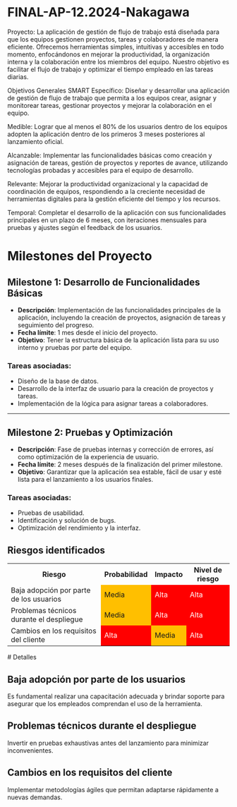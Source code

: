 # FINAL-AP-12.2024-Nakagawa

Proyecto: La aplicación de gestión de flujo de trabajo está diseñada para que los equipos gestionen proyectos, tareas y colaboradores de manera eficiente. Ofrecemos herramientas simples, intuitivas y accesibles en todo momento, enfocándonos en mejorar la productividad, la organización interna y la colaboración entre los miembros del equipo. Nuestro objetivo es facilitar el flujo de trabajo y optimizar el tiempo empleado en las tareas diarias.

Objetivos Generales SMART
Específico: Diseñar y desarrollar una aplicación de gestión de flujo de trabajo que permita a los equipos crear, asignar y monitorear tareas, gestionar proyectos y mejorar la colaboración en el equipo.

Medible: Lograr que al menos el 80% de los usuarios dentro de los equipos adopten la aplicación dentro de los primeros 3 meses posteriores al lanzamiento oficial.

Alcanzable: Implementar las funcionalidades básicas como creación y asignación de tareas, gestión de proyectos y reportes de avance, utilizando tecnologías probadas y accesibles para el equipo de desarrollo.

Relevante: Mejorar la productividad organizacional y la capacidad de coordinación de equipos, respondiendo a la creciente necesidad de herramientas digitales para la gestión eficiente del tiempo y los recursos.

Temporal: Completar el desarrollo de la aplicación con sus funcionalidades principales en un plazo de 6 meses, con iteraciones mensuales para pruebas y ajustes según el feedback de los usuarios.

# Milestones del Proyecto

## Milestone 1: Desarrollo de Funcionalidades Básicas
- **Descripción**: Implementación de las funcionalidades principales de la aplicación, incluyendo la creación de proyectos, asignación de tareas y seguimiento del progreso.
- **Fecha límite**: 1 mes desde el inicio del proyecto.
- **Objetivo**: Tener la estructura básica de la aplicación lista para su uso interno y pruebas por parte del equipo.

### Tareas asociadas:
- Diseño de la base de datos.
- Desarrollo de la interfaz de usuario para la creación de proyectos y tareas.
- Implementación de la lógica para asignar tareas a colaboradores.

---

## Milestone 2: Pruebas y Optimización
- **Descripción**: Fase de pruebas internas y corrección de errores, así como optimización de la experiencia de usuario.
- **Fecha límite**: 2 meses después de la finalización del primer milestone.
- **Objetivo**: Garantizar que la aplicación sea estable, fácil de usar y esté lista para el lanzamiento a los usuarios finales.

### Tareas asociadas:
- Pruebas de usabilidad.
- Identificación y solución de bugs.
- Optimización del rendimiento y la interfaz.


## Riesgos identificados

<table>
  <tr>
    <th>Riesgo</th>
    <th>Probabilidad</th>
    <th>Impacto</th>
    <th>Nivel de riesgo</th>
  </tr>
  <tr>
    <td>Baja adopción por parte de los usuarios</td>
    <td style="background-color: #FFBF00;">Media</td> 
    <td style="background-color: #FF0000; color: white;">Alta</td> 
    <td style="background-color: #FF0000; color: white;">Alta</td> 
  </tr>
  <tr>
    <td>Problemas técnicos durante el despliegue</td>
    <td style="background-color: #FFBF00;">Media</td> 
    <td style="background-color: #FF0000; color: white;">Alta</td> 
    <td style="background-color: #FF0000; color: white;">Alta</td> 
  </tr>
  <tr>
    <td>Cambios en los requisitos del cliente</td>
    <td style="background-color: #FF0000; color: white;">Alta</td> 
    <td style="background-color: #FFBF00;">Media</td> 
    <td style="background-color: #FF0000; color: white;">Alta</td> 
  </tr>
</table>
# Detalles

## Baja adopción por parte de los usuarios
Es fundamental realizar una capacitación adecuada y brindar soporte para asegurar que los empleados comprendan el uso de la herramienta.

## Problemas técnicos durante el despliegue
Invertir en pruebas exhaustivas antes del lanzamiento para minimizar inconvenientes.

## Cambios en los requisitos del cliente
Implementar metodologías ágiles que permitan adaptarse rápidamente a nuevas demandas.


